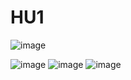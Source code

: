 # HU1
![image](https://github.com/user-attachments/assets/590c80b4-42bf-42cd-a479-046b37cd3db1)

![image](https://github.com/user-attachments/assets/b273846e-c22a-464d-9cdf-43fd124ac1fc)
![image](https://github.com/user-attachments/assets/d3449cbe-5abd-404e-a7ae-26e4fdd1c5ed)
![image](https://github.com/user-attachments/assets/d2ce45b2-ce97-4854-837f-1ab3422b82cd)




